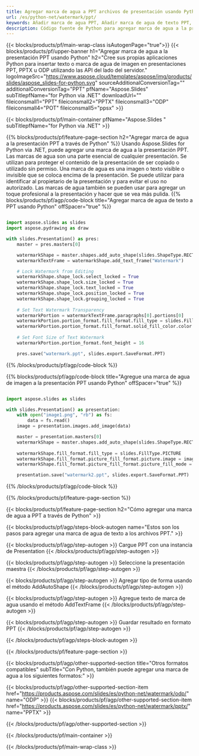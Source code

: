 ```yaml
---
title: Agregar marca de agua a PPT archivos de presentación usando Python
url: /es/python-net/watermark/ppt/
keywords: Añadir marca de agua PPT, Añadir marca de agua de texto PPT, Añadir marca de agua de imagen PPT
description: Código fuente de Python para agregar marca de agua a la presentación PPT.
---
```


{{< blocks/products/pf/main-wrap-class isAutogenPage="true">}}
{{< blocks/products/pf/upper-banner h1="Agregar marca de agua a la presentación PPT usando Python" h2="Cree sus propias aplicaciones Python para insertar texto o marca de agua de imagen en presentaciones PPT, PPTX u ODP utilizando las API del lado del servidor." logoImageSrc="https://www.aspose.cloud/templates/aspose/img/products/slides/aspose_slides-for-python.svg" sourceAdditionalConversionTag="" additionalConversionTag="PPT" pfName="Aspose.Slides" subTitlepfName="for Python via .NET" downloadUrl="" fileiconsmall1="PPT" fileiconsmall2="PPTX" fileiconsmall3="ODP" fileiconsmall4="POT" fileiconsmall5="ppsx" >}}

{{< blocks/products/pf/main-container pfName="Aspose.Slides " subTitlepfName="for Python via .NET" >}}

{{% blocks/products/pf/feature-page-section  h2="Agregar marca de agua a la presentación PPT a través de Python" %}}
Usando Aspose.Slides for Python via .NET, puede agregar una marca de agua a la presentación PPT. Las marcas de agua son una parte esencial de cualquier presentación. Se utilizan para proteger el contenido de la presentación de ser copiado o utilizado sin permiso. Una marca de agua es una imagen o texto visible o invisible que se coloca encima de la presentación. Se puede utilizar para identificar al propietario de la presentación y para evitar el uso no autorizado. Las marcas de agua también se pueden usar para agregar un toque profesional a la presentación y hacer que se vea más pulida. 
{{% blocks/products/pf/agp/code-block title="Agregar marca de agua de texto a PPT usando Python" offSpacer="true" %}}

```py

import aspose.slides as slides
import aspose.pydrawing as draw

with slides.Presentation() as pres:
    master = pres.masters[0]

    watermarkShape = master.shapes.add_auto_shape(slides.ShapeType.RECTANGLE, 0, 0, 100, 100)
    watermarkTextFrame = watermarkShape.add_text_frame("Watermark")

    # Lock Watermark from Editing
    watermarkShape.shape_lock.select_locked = True
    watermarkShape.shape_lock.size_locked = True
    watermarkShape.shape_lock.text_locked = True
    watermarkShape.shape_lock.position_locked = True
    watermarkShape.shape_lock.grouping_locked = True
    
    # Set Text Watermark Transparency
    watermarkPortion = watermarkTextFrame.paragraphs[0].portions[0]
    watermarkPortion.portion_format.fill_format.fill_type = slides.FillType.SOLID
    watermarkPortion.portion_format.fill_format.solid_fill_color.color = draw.Color.from_argb(150, 200, 200, 200)
    
    # Set Font Size of Text Watermark
    watermarkPortion.portion_format.font_height = 16

    pres.save("watermark.ppt", slides.export.SaveFormat.PPT)
```

{{% /blocks/products/pf/agp/code-block %}}

{{% blocks/products/pf/agp/code-block title="Agregue una marca de agua de imagen a la presentación PPT usando Python" offSpacer="true" %}}

```py

import aspose.slides as slides

with slides.Presentation() as presentation:
    with open("image1.png", "rb") as fs:
        data = fs.read()
    image = presentation.images.add_image(data)

    master = presentation.masters[0]
    watermarkShape = master.shapes.add_auto_shape(slides.ShapeType.RECTANGLE, 0, 0, image.width, image.height)
    
    watermarkShape.fill_format.fill_type = slides.FillType.PICTURE
    watermarkShape.fill_format.picture_fill_format.picture.image = image
    watermarkShape.fill_format.picture_fill_format.picture_fill_mode = slides.PictureFillMode.STRETCH

    presentation.save("watermark2.ppt", slides.export.SaveFormat.PPT)
```

{{% /blocks/products/pf/agp/code-block %}}

{{% /blocks/products/pf/feature-page-section %}}

{{< blocks/products/pf/feature-page-section  h2="Cómo agregar una marca de agua a PPT a través de Python" >}}

{{< blocks/products/pf/agp/steps-block-autogen name="Estos son los pasos para agregar una marca de agua de texto a los archivos PPT." >}}

{{< blocks/products/pf/agp/step-autogen >}}
Cargue PPT con una instancia de Presentation
{{< /blocks/products/pf/agp/step-autogen >}}

{{< blocks/products/pf/agp/step-autogen >}}
Seleccione la presentación maestra
{{< /blocks/products/pf/agp/step-autogen >}}

{{< blocks/products/pf/agp/step-autogen >}}
Agregar tipo de forma usando el método AddAutoShape
{{< /blocks/products/pf/agp/step-autogen >}}

{{< blocks/products/pf/agp/step-autogen >}}
Agregue texto de marca de agua usando el método AddTextFrame
{{< /blocks/products/pf/agp/step-autogen >}}

{{< blocks/products/pf/agp/step-autogen >}}
Guardar resultado en formato PPT
{{< /blocks/products/pf/agp/step-autogen >}}

{{< /blocks/products/pf/agp/steps-block-autogen >}}

{{< /blocks/products/pf/feature-page-section >}}

{{< blocks/products/pf/agp/other-supported-section title="Otros formatos compatibles" subTitle="Con Python, también puede agregar una marca de agua a los siguientes formatos:" >}}

{{< blocks/products/pf/agp/other-supported-section-item href="https://products.aspose.com/slides/es/python-net/watermark/odp/" name="ODP" >}}
{{< blocks/products/pf/agp/other-supported-section-item href="https://products.aspose.com/slides/es/python-net/watermark/pptx/" name="PPTX" >}}


{{< /blocks/products/pf/agp/other-supported-section >}}

{{< /blocks/products/pf/main-container >}}
    
{{< /blocks/products/pf/main-wrap-class >}}